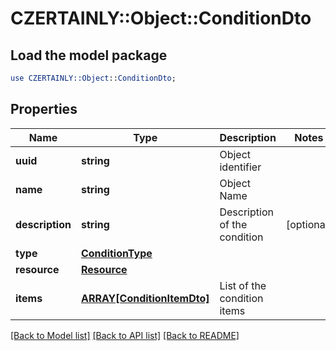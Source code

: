 # CZERTAINLY::Object::ConditionDto

## Load the model package
```perl
use CZERTAINLY::Object::ConditionDto;
```

## Properties
Name | Type | Description | Notes
------------ | ------------- | ------------- | -------------
**uuid** | **string** | Object identifier | 
**name** | **string** | Object Name | 
**description** | **string** | Description of the condition | [optional] 
**type** | [**ConditionType**](ConditionType.md) |  | 
**resource** | [**Resource**](Resource.md) |  | 
**items** | [**ARRAY[ConditionItemDto]**](ConditionItemDto.md) | List of the condition items | 

[[Back to Model list]](../README.md#documentation-for-models) [[Back to API list]](../README.md#documentation-for-api-endpoints) [[Back to README]](../README.md)


